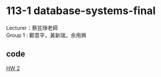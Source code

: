 # 113-1 database-systems-final
Lecturer：蔡芸琤老師   
Group 1 : 鄭意平，黃新瑞，余用興

## code
<p dir="auto"><a href="https://github.com/hann0209/database-systems/tree/main/hw2" rel="nofollow">HW 2</a></p>
